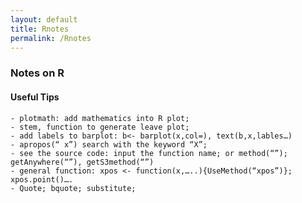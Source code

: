 ```yaml
---
layout: default
title: Rnotes
permalink: /Rnotes
---
```


### Notes on R

#### Useful Tips
    - plotmath: add mathematics into R plot;
    - stem, function to generate leave plot;
    - add labels to barplot: b<- barplot(x,col=), text(b,x,lables…)
    - apropos(“ x”) search with the keyword “X”;
    - see the source code: input the function name; or method(“”); getAnywhere(“”), getS3method(“”)
    - general function: xpos <- function(x,…..){UseMethod(“xpos”)}; xpos.point()….
    - Quote; bquote; substitute; 

